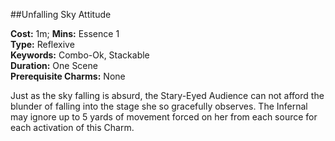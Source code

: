 ##Unfalling Sky Attitude

**Cost:** 1m; **Mins:** Essence 1<br />
**Type:** Reflexive<br />
**Keywords:** Combo-Ok, Stackable<br />
**Duration:** One Scene<br />
**Prerequisite Charms:** None

Just as the sky falling is absurd, the Stary-Eyed Audience can not afford the blunder of falling into the stage she so gracefully observes.
The Infernal may ignore up to 5 yards of movement forced on her from each source for each activation of this Charm.
